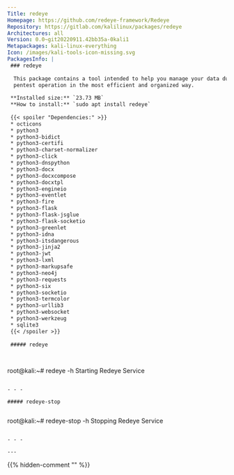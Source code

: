 ```yaml
---
Title: redeye
Homepage: https://github.com/redeye-framework/Redeye
Repository: https://gitlab.com/kalilinux/packages/redeye
Architectures: all
Version: 0.0~git20220911.42bb35a-0kali1
Metapackages: kali-linux-everything 
Icon: /images/kali-tools-icon-missing.svg
PackagesInfo: |
 ### redeye
 
  This package contains a tool intended to help you manage your data during a
  pentest operation in the most efficient and organized way.
 
 **Installed size:** `23.73 MB`  
 **How to install:** `sudo apt install redeye`  
 
 {{< spoiler "Dependencies:" >}}
 * octicons
 * python3
 * python3-bidict
 * python3-certifi
 * python3-charset-normalizer
 * python3-click
 * python3-dnspython
 * python3-docx
 * python3-docxcompose
 * python3-docxtpl
 * python3-engineio
 * python3-eventlet
 * python3-fire
 * python3-flask
 * python3-flask-jsglue
 * python3-flask-socketio
 * python3-greenlet
 * python3-idna
 * python3-itsdangerous
 * python3-jinja2
 * python3-jwt
 * python3-lxml
 * python3-markupsafe
 * python3-neo4j 
 * python3-requests
 * python3-six
 * python3-socketio
 * python3-termcolor
 * python3-urllib3
 * python3-websocket
 * python3-werkzeug
 * sqlite3
 {{< /spoiler >}}
 
 ##### redeye
 
 
 ```
 root@kali:~# redeye -h
 Starting Redeye Service
 ```
 
 - - -
 
 ##### redeye-stop
 
 
 ```
 root@kali:~# redeye-stop -h
 Stopping Redeye Service
 ```
 
 - - -
 
---
```

{{% hidden-comment "<!--Do not edit anything above this line-->" %}}
